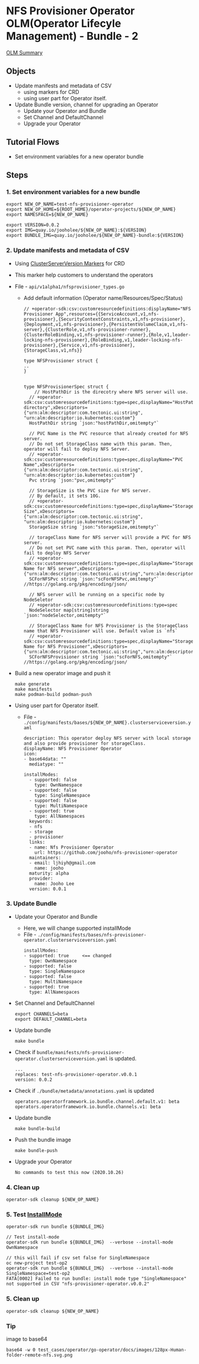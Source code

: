 # NFS Provisioner Operator OLM(Operator Lifecyle Management) - Bundle - 2
[OLM Summary](Tutorial-6-Operator-OLM-Summary.md#Bundle)

## Objects
- Update manifests and metadata of CSV 
  - using markers for CRD
  - using user part for Operator itself.
- Update Bundle version, channel for upgrading an Operator
  - Update your Operator and Bundle
  - Set Channel and DefaultChannel
  - Upgrade your Operator


## Tutorial Flows
- Set environment variables for a new operator bundle



## Steps

### 1. Set environment variables for a new bundle

~~~
export NEW_OP_NAME=test-nfs-provisioner-operator
export NEW_OP_HOME=${ROOT_HOME}/operator-projects/${NEW_OP_NAME}
export NAMESPACE=${NEW_OP_NAME}

export VERSION=0.0.2
export IMG=quay.io/jooholee/${NEW_OP_NAME}:${VERSION}
export BUNDLE_IMG=quay.io/jooholee/${NEW_OP_NAME}-bundle:${VERSION}
~~~

### 2. Update manifests and metadata of CSV 
- Using  [ClusterServerVersion Markers](https://sdk.operatorframework.io/cs/building-operators/golang/references/markers/) for CRD
- This marker help customers to understand the operators
- File - `api/v1alpha1/nfsprovisioner_types.go`
  - Add default information (Operator name/Resources/Spec/Status)
    ~~~
    // +operator-sdk:csv:customresourcedefinitions:displayName="NFS Provisioner App",resources={{ServiceAccount,v1,nfs-provisioner},{SecurityContextConstraints,v1,nfs-provisioner},{Deployment,v1,nfs-provisioner},{PersistentVolumeClaim,v1,nfs-server},{ClusterRole,v1,nfs-provisioner-runner},{ClusterRoleBinding,v1,nfs-provisioner-runner},{Role,v1,leader-locking-nfs-provisioner},{RoleBinding,v1,leader-locking-nfs-provisioner},{Service,v1,nfs-provisioner},{StorageClass,v1,nfs}}

    type NFSProvisioner struct {
    ..
    }


    type NFSProvisionerSpec struct {
    	// HostPathDir is the direcotry where NFS server will use.
      // +operator-sdk:csv:customresourcedefinitions:type=spec,displayName="HostPath directory",xDescriptors={"urn:alm:descriptor:com.tectonic.ui:string", "urn:alm:descriptor:io.kubernetes:custom"}
      HostPathDir string `json:"hostPathDir,omitempty"`

      // PVC Name is the PVC resource that already created for NFS server.
      // Do not set StorageClass name with this param. Then, operator will fail to deploy NFS Server.
      // +operator-sdk:csv:customresourcedefinitions:type=spec,displayName="PVC Name",xDescriptors={"urn:alm:descriptor:com.tectonic.ui:string", "urn:alm:descriptor:io.kubernetes:custom"}
      Pvc string `json:"pvc,omitempty"`

      // StorageSize is the PVC size for NFS server.
      // By default, it sets 10G.
      // +operator-sdk:csv:customresourcedefinitions:type=spec,displayName="Storage Size",xDescriptors={"urn:alm:descriptor:com.tectonic.ui:string", "urn:alm:descriptor:io.kubernetes:custom"}
      StorageSize string `json:"storageSize,omitempty"`

      // torageClass Name for NFS server will provide a PVC for NFS server.
      // Do not set PVC name with this param. Then, operator will fail to deploy NFS Server
      // +operator-sdk:csv:customresourcedefinitions:type=spec,displayName="StorageClass Name for NFS server",xDescriptors={"urn:alm:descriptor:com.tectonic.ui:string","urn:alm:descriptor:io.kubernetes:custom"}
      SCForNFSPvc string `json:"scForNFSPvc,omitempty"` //https://golang.org/pkg/encoding/json/

      // NFS server will be running on a specific node by NodeSeletor
      // +operator-sdk:csv:customresourcedefinitions:type=spec
      NodeSelector map[string]string `json:"nodeSelector,omitempty"`

      // StorageClass Name for NFS Provisioner is the StorageClass name that NFS Provisioner will use. Default value is `nfs`
      // +operator-sdk:csv:customresourcedefinitions:type=spec,displayName="StorageClass Name for NFS Provisioner",xDescriptors={"urn:alm:descriptor:com.tectonic.ui:string","urn:alm:descriptor:io.kubernetes:custom"}
      SCForNFSProvisioner string `json:"scForNFS,omitempty"` //https://golang.org/pkg/encoding/json/
     ~~~

- Build a new operator image and push it
  ~~~
  make generate 
  make manifests
  make podman-build podman-push
  ~~~
  

- Using user part for Operator itself.
  - File - `./config/manifests/bases/${NEW_OP_NAME}.clusterserviceversion.yaml`
    ~~~
    description: This operator deploy NFS server with local storage and also provide provisioner for storageClass.
    displayName: NFS Provisioner Operator
    icon:
    - base64data: ""
      mediatype: ""

    installModes:
      - supported: false
        type: OwnNamespace
      - supported: false
        type: SingleNamespace
      - supported: false
        type: MultiNamespace
      - supported: true
        type: AllNamespaces
      keywords:
      - nfs
      - storage
      - provisioner
      links:
      - name: Nfs Provisioner Operator
        url: https://github.com/jooho/nfs-provisioner-operator
      maintainers:
      - email: ljhiyh@gmail.com
        name: jooho
      maturity: alpha
      provider:
        name: Jooho Lee
      version: 0.0.1
    ~~~

### 3. Update Bundle 
- Update your Operator and Bundle 
  - Here, we will change supported installMode 
  - File - `./config/manifests/bases/nfs-provisioner-operator.clusterserviceversion.yaml`
    ~~~
    installModes:
    - supported: true     <== changed 
      type: OwnNamespace
    - supported: false
      type: SingleNamespace
    - supported: false
      type: MultiNamespace
    - supported: true
      type: AllNamespaces
    ~~~

- Set Channel and DefaultChannel
  ~~~
  export CHANNELS=beta
  export DEFAULT_CHANNEL=beta
  ~~~

- Update bundle 
  ~~~
  make bundle 
  ~~~

- Check if `bundle/manifests/nfs-provisioner-operator.clusterserviceversion.yaml` is updated.
  ~~~
  ...
  replaces: test-nfs-provisioner-operator.v0.0.1
  version: 0.0.2
  ~~~

- Check if `./bundle/metadata/annotations.yaml` is updated
  ~~~
  operators.operatorframework.io.bundle.channel.default.v1: beta
  operators.operatorframework.io.bundle.channels.v1: beta
  ~~~

- Update bundle 
  ~~~
  make bundle-build 
  ~~~

- Push the bundle image
  ~~~
  make bundle-push  
  ~~~

- Upgrade your Operator
  ~~~
  No commands to test this now (2020.10.26)
  ~~~

### 4. Clean up
~~~
operator-sdk cleanup ${NEW_OP_NAME}
~~~


### 5. Test [InstallMode](https://github.com/operator-framework/operator-lifecycle-manager/blob/4197455/Documentation/design/building-your-csv.md#operator-metadata)
~~~
operator-sdk run bundle ${BUNDLE_IMG}

// Test install-mode
operator-sdk run bundle ${BUNDLE_IMG}  --verbose --install-mode OwnNamespace

// this will fail if csv set false for SingleNamespace
oc new-project test-op2
operator-sdk run bundle ${BUNDLE_IMG}  --verbose --install-mode SingleNamespace=test-op2
FATA[0002] Failed to run bundle: install mode type "SingleNamespace" not supported in CSV "nfs-provisioner-operator.v0.0.2"
~~~


### 5. Clean up
~~~
operator-sdk cleanup ${NEW_OP_NAME}
~~~




### Tip
image to base64
~~~
base64 -w 0 test_cases/operator/go-operator/docs/images/128px-Human-folder-remote-nfs.svg.png
~~~
